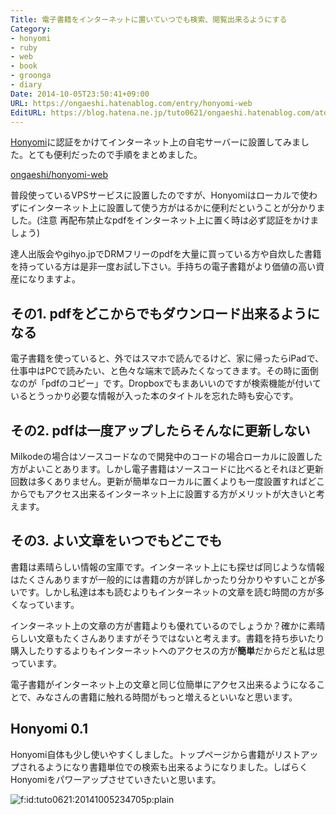 ```yaml
---
Title: 電子書籍をインターネットに置いていつでも検索、閲覧出来るようにする
Category:
- honyomi
- ruby
- web
- book
- groonga
- diary
Date: 2014-10-05T23:50:41+09:00
URL: https://ongaeshi.hatenablog.com/entry/honyomi-web
EditURL: https://blog.hatena.ne.jp/tuto0621/ongaeshi.hatenablog.com/atom/entry/8454420450066634315
---
```


[Honyomi](http://ongaeshi.hatenablog.com/entry/honyomi-init)に認証をかけてインターネット上の自宅サーバーに設置してみました。とても便利だったので手順をまとめました。

[ongaeshi/honyomi-web](https://github.com/ongaeshi/honyomi-web) 

普段使っているVPSサービスに設置したのですが、Honyomiはローカルで使わずにインターネット上に設置して使う方がはるかに便利だということが分かりました。(注意 再配布禁止なpdfをインターネット上に置く時は必ず認証をかけましょう)

達人出版会やgihyo.jpでDRMフリーのpdfを大量に買っている方や自炊した書籍を持っている方は是非一度お試し下さい。手持ちの電子書籍がより価値の高い資産になりますよ。

## その1. pdfをどこからでもダウンロード出来るようになる
電子書籍を使っていると、外ではスマホで読んでるけど、家に帰ったらiPadで、仕事中はPCで読みたい、と色々な端末で読みたくなってきます。その時に面倒なのが「pdfのコピー」です。Dropboxでもまあいいのですが検索機能が付いているとうっかり必要な情報が入った本のタイトルを忘れた時も安心です。

## その2. pdfは一度アップしたらそんなに更新しない
Milkodeの場合はソースコードなので開発中のコードの場合ローカルに設置した方がよいことあります。しかし電子書籍はソースコードに比べるとそれほど更新回数は多くありません。更新が簡単なローカルに置くよりも一度設置すればどこからでもアクセス出来るインターネット上に設置する方がメリットが大きいと考えます。

## その3. よい文章をいつでもどこでも
書籍は素晴らしい情報の宝庫です。インターネット上にも探せば同じような情報はたくさんありますが一般的には書籍の方が詳しかったり分かりやすいことが多いです。しかし私達は本も読むよりもインターネットの文章を読む時間の方が多くなっています。

インターネット上の文章の方が書籍よりも優れているのでしょうか？確かに素晴らしい文章もたくさんありますがそうではないと考えます。書籍を持ち歩いたり購入したりするよりもインターネットへのアクセスの方が<b>簡単</b>だからだと私は思っています。

電子書籍がインターネット上の文章と同じ位簡単にアクセス出来るようになることで、みなさんの書籍に触れる時間がもっと増えるといいなと思います。

## Honyomi 0.1
Honyomi自体も少し使いやすくしました。トップページから書籍がリストアップされるようになり書籍単位での検索も出来るようになりました。しばらくHonyomiをパワーアップさせていきたいと思います。

<p><span itemscope itemtype="http://schema.org/Photograph"><img src="http://cdn-ak.f.st-hatena.com/images/fotolife/t/tuto0621/20141005/20141005234705.png" alt="f:id:tuto0621:20141005234705p:plain" title="f:id:tuto0621:20141005234705p:plain" class="hatena-fotolife" itemprop="image"></span></p>

